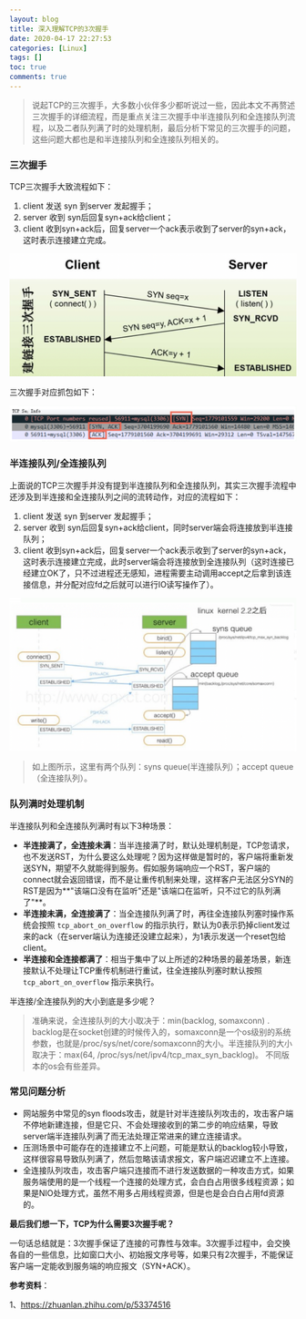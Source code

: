 ```yaml
---
layout: blog
title: 深入理解TCP的3次握手
date: 2020-04-17 22:27:53
categories: [Linux]
tags: []
toc: true
comments: true
---
```


> 说起TCP的三次握手，大多数小伙伴多少都听说过一些，因此本文不再赘述三次握手的详细流程，而是重点关注三次握手中半连接队列和全连接队列流程，以及二者队列满了时的处理机制，最后分析下常见的三次握手的问题，这些问题大都也是和半连接队列和全连接队列相关的。

### 三次握手

TCP三次握手大致流程如下：

1. client 发送 syn 到server 发起握手；
2. server 收到 syn后回复syn+ack给client；
3. client 收到syn+ack后，回复server一个ack表示收到了server的syn+ack，这时表示连接建立完成。

![image-20200417223702161](_image/深入理解TCP的3次握手/image-20200417223702161.png)

三次握手对应抓包如下：

![image-20200417223741532](_image/深入理解TCP的3次握手/image-20200417223741532.png)

### 半连接队列/全连接队列

上面说的TCP三次握手并没有提到半连接队列和全连接队列，其实三次握手流程中还涉及到半连接和全连接队列之间的流转动作，对应的流程如下：

1. client 发送 syn 到server 发起握手；
2. server 收到 syn后回复syn+ack给client，同时server端会将连接放到半连接队列；
3. client 收到syn+ack后，回复server一个ack表示收到了server的syn+ack，这时表示连接建立完成，此时server端会将连接放到全连接队列（这时连接已经建立OK了，只不过进程还无感知，进程需要主动调用accept之后拿到该连接信息，并分配对应fd之后就可以进行IO读写操作了）。

![image-20200417224752248](_image/深入理解TCP的3次握手/image-20200417224752248.png)

> 如上图所示，这里有两个队列：syns queue(半连接队列）；accept queue（全连接队列）。

### 队列满时处理机制

半连接队列和全连接队列满时有以下3种场景：

- **半连接满了，全连接未满**：当半连接满了时，默认处理机制是，TCP忽请求，也不发送RST，为什么要这么处理呢？因为这样做是暂时的，客户端将重新发送SYN，期望不久就能得到服务。假如服务端响应一个RST，客户端的connect就会返回错误，而不是让重传机制来处理，这样客户无法区分SYN的RST是因为**"该端口没有在监听"还是"该端口在监听，只不过它的队列满了"**。
- **半连接未满，全连接满了**：当全连接队列满了时，再往全连接队列塞时操作系统会按照 `tcp_abort_on_overflow` 的指示执行，默认为0表示扔掉client发过来的ack（在server端认为连接还没建立起来），为1表示发送一个reset包给client。
- **半连接和全连接都满了**：相当于集中了以上所述的2种场景的最差场景，新连接默认不处理让TCP重传机制进行重试，往全连接队列塞时默认按照 `tcp_abort_on_overflow` 指示来执行。

半连接/全连接队列的大小到底是多少呢？

> 准确来说，全连接队列的大小取决于：min(backlog, somaxconn) . backlog是在socket创建的时候传入的，somaxconn是一个os级别的系统参数，也就是/proc/sys/net/core/somaxconn的大小。半连接队列的大小取决于：max(64, /proc/sys/net/ipv4/tcp_max_syn_backlog)。 不同版本的os会有些差异。

### 常见问题分析

- 网站服务中常见的syn floods攻击，就是针对半连接队列攻击的，攻击客户端不停地新建连接，但是它只、不会处理接收到的第二步的响应结果，导致server端半连接队列满了而无法处理正常进来的建立连接请求。
- 压测场景中可能存在的连接建立不上问题，可能是默认的backlog较小导致，这样很容易导致队列满了，然后忽略该请求报文，客户端迟迟建立不上连接。
- 全连接队列攻击，攻击客户端只连接而不进行发送数据的一种攻击方式，如果服务端使用的是一个线程一个连接的处理方式，会白白占用很多线程资源；如果是NIO处理方式，虽然不用多占用线程资源，但是也是会白白占用fd资源的。

**最后我们想一下，TCP为什么需要3次握手呢？**

一句话总结就是：3次握手保证了连接的可靠性与效率。3次握手过程中，会交换各自的一些信息，比如窗口大小、初始报文序号等，如果只有2次握手，不能保证客户端一定能收到服务端的响应报文（SYN+ACK）。

**参考资料**：

1、https://zhuanlan.zhihu.com/p/53374516